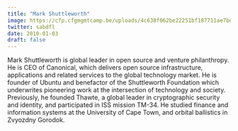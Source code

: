 ```yaml
---
title: "Mark Shuttleworth"
image: https://cfp.cfgmgmtcamp.be/uploads/4c638f062be22251bf187711ae7bd0b30bbf628ff3b618fe04.jpeg
twitter: sabdfl
date: 2010-01-03
draft: false
---
```


Mark Shuttleworth is global leader in open source and venture philanthropy.
He is CEO of Canonical, which delivers open source infrastructure, applications and related services to the global technology market.
He is founder of Ubuntu and benefactor of the Shuttleworth Foundation which underwrites pioneering work at the intersection of technology and society.
Previously, he founded Thawte, a global leader in cryptographic security and identity, and participated in ISS mission TM-34.
He studied finance and information systems at the University of Cape Town, and orbital ballistics in Zvyozdny Gorodok.
